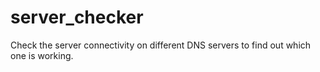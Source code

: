 # server_checker
Check the server connectivity on different DNS servers to find out which one is working.
